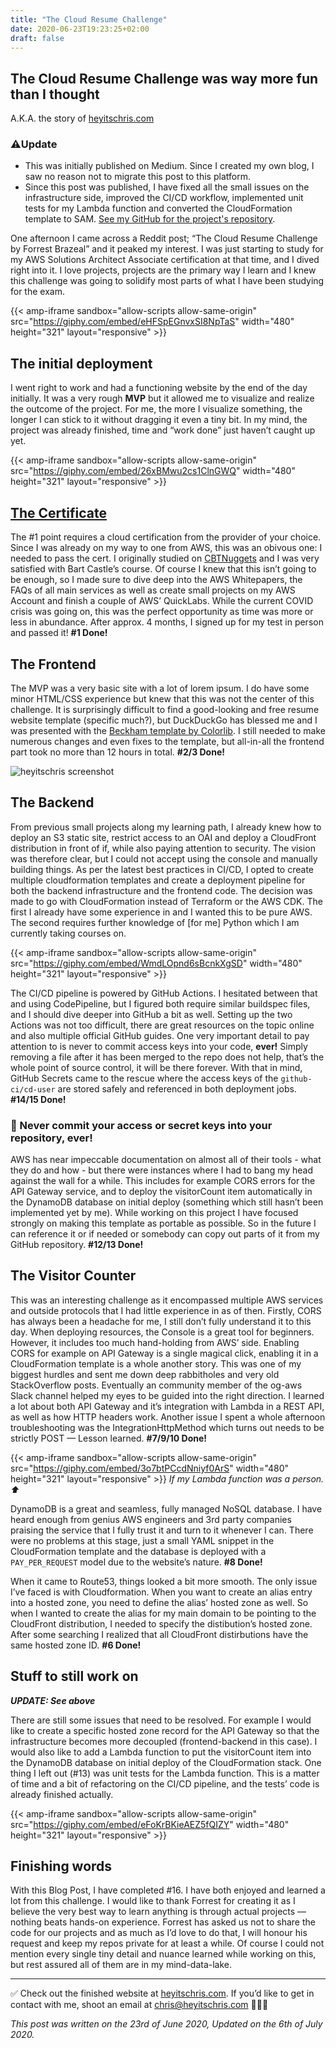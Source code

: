 ```yaml
---
title: "The Cloud Resume Challenge"
date: 2020-06-23T19:23:25+02:00
draft: false
---
```


## The Cloud Resume Challenge was way more fun than I thought

A.K.A. the story of [heyitschris.com](https://heyitschris.com)

### ⚠️Update
- This was initially published on Medium. Since I created my own blog, I saw no reason not to migrate this post to this platform.
- Since this post was published, I have fixed all the small issues on the infrastructure side, improved the CI/CD workflow, implemented unit tests for my Lambda function and converted the CloudFormation template to SAM. [See my GitHub for the project's repository](https://github.com/what-name/heyitschris.com-backend).

One afternoon I came across a Reddit post; “The Cloud Resume Challenge by Forrest Brazeal” and it peaked my interest. I was just starting to study for my AWS Solutions Architect Associate certification at that time, and I dived right into it. I love projects, projects are the primary way I learn and I knew this challenge was going to solidify most parts of what I have been studying for the exam.

{{< amp-iframe
    sandbox="allow-scripts allow-same-origin"
    src="https://giphy.com/embed/eHFSpEGnvxSI8NpTaS"
    width="480"
    height="321"
    layout="responsive" >}}

## The initial deployment

I went right to work and had a functioning website by the end of the day initially. It was a very rough **MVP** but it allowed me to visualize and realize the outcome of the project. For me, the more I visualize something, the longer I can stick to it without dragging it even a tiny bit. In my mind, the project was already finished, time and “work done” just haven’t caught up yet.

{{< amp-iframe
    sandbox="allow-scripts allow-same-origin"
    src="https://giphy.com/embed/26xBMwu2cs1ClnGWQ"
    width="480"
    height="321"
    layout="responsive" >}}

## [The Certificate](https://www.youracclaim.com/badges/60615e70-6409-4752-9d77-3553a43d13d2/public_url)

The #1 point requires a cloud certification from the provider of your choice. Since I was already on my way to one from AWS, this was an obivous one: I needed to pass the cert. I originally studied on [CBTNuggets](https://cbtnuggets.com/) and I was very satisfied with Bart Castle’s course. Of course I knew that this isn’t going to be enough, so I made sure to dive deep into the AWS Whitepapers, the FAQs of all main services as well as create small projects on my AWS Account and finish a couple of AWS’ QuickLabs. While the current COVID crisis was going on, this was the perfect opportunity as time was more or less in abundance. After approx. 4 months, I signed up for my test in person and passed it! **#1 Done!**


## The Frontend

The MVP was a very basic site with a lot of lorem ipsum. I do have some minor HTML/CSS experience but knew that this was not the center of this challenge. It is surprisingly difficult to find a good-looking and free resume website template (specific much?), but DuckDuckGo has blessed me and I was presented with the [Beckham template by Colorlib](https://colorlib.com/wp/template/beckham/). I still needed to make numerous changes and even fixes to the template, but all-in-all the frontend part took no more than 12 hours in total. **#2/3 Done!**

![heyitschris screenshot](/images/1*gS2h9LjPNn3vAOLlkDgWMw.png)

## The Backend

From previous small projects along my learning path, I already knew how to deploy an S3 static site, restrict access to an OAI and deploy a CloudFront distribution in front of if, while also paying attention to security. The vision was therefore clear, but I could not accept using the console and manually building things. As per the latest best practices in CI/CD, I opted to create multiple cloudformation templates and create a deployment pipeline for both the backend infrastructure and the frontend code. The decision was made to go with CloudFormation instead of Terraform or the AWS CDK. The first I already have some experience in and I wanted this to be pure AWS. The second requires further knowledge of [for me] Python which I am currently taking courses on.

{{< amp-iframe
    sandbox="allow-scripts allow-same-origin"
    src="https://giphy.com/embed/WmdLOpnd6sBcnkXgSD"
    width="480"
    height="321"
    layout="responsive" >}}


The CI/CD pipeline is powered by GitHub Actions. I hesitated between that and using CodePipeline, but I figured both require similar buildspec files, and I should dive deeper into GitHub a bit as well. Setting up the two Actions was not too difficult, there are great resources on the topic online and also multiple official GitHub guides. One very important detail to pay attention to is never to commit access keys into your code, **ever!** Simply removing a file after it has been merged to the repo does not help, that’s the whole point of source control, it will be there forever. With that in mind, GitHub Secrets came to the rescue where the access keys of the `github-ci/cd-user` are stored safely and referenced in both deployment jobs. **#14/15 Done!**

### 🚨 Never commit your access or secret keys into your repository, ever!

AWS has near impeccable documentation on almost all of their tools - what they do and how - but there were instances where I had to bang my head against the wall for a while. This includes for example CORS errors for the API Gateway service, and to deploy the visitorCount item automatically in the DynamoDB database on initial deploy (something which still hasn’t been implemented yet by me). While working on this project I have focused strongly on making this template as portable as possible. So in the future I can reference it or if needed or somebody can copy out parts of it from my GitHub repository. **#12/13 Done!**

## The Visitor Counter

This was an interesting challenge as it encompassed multiple AWS services and outside protocols that I had little experience in as of then. Firstly, CORS has always been a headache for me, I still don’t fully understand it to this day. When deploying resources, the Console is a great tool for beginners. However, it includes too much hand-holding from AWS’ side. Enabling CORS for example on API Gateway is a single magical click, enabling it in a CloudFormation template is a whole another story. This was one of my biggest hurdles and sent me down deep rabbitholes and very old StackOverflow posts. Eventually an community member of the og-aws Slack channel helped my eyes to be guided into the right direction. I learned a lot about both API Gateway and it’s integration with Lambda in a REST API, as well as how HTTP headers work. Another issue I spent a whole afternoon troubleshooting was the IntegrationHttpMethod which turns out needs to be strictly POST — Lesson learned. **#7/9/10 Done!**

{{< amp-iframe
    sandbox="allow-scripts allow-same-origin"
    src="https://giphy.com/embed/3o7btPCcdNniyf0ArS"
    width="480"
    height="321"
    layout="responsive" >}}
    _If my Lambda function was a person. ⬆️_

DynamoDB is a great and seamless, fully managed NoSQL database. I have heard enough from genius AWS engineers and 3rd party companies praising the service that I fully trust it and turn to it whenever I can. There were no problems at this stage, just a small YAML snippet in the CloudFormation template and the database is deployed with a `PAY_PER_REQUEST` model due to the website’s nature. **#8 Done!**

When it came to Route53, things looked a bit more smooth. The only issue I’ve faced is with Cloudformation. When you want to create an alias entry into a hosted zone, you need to define the alias’ hosted zone as well. So when I wanted to create the alias for my main domain to be pointing to the CloudFront distribution, I needed to specify the distibution’s hosted zone. After some searching I realized that all CloudFront distirbutions have the same hosted zone ID. **#6 Done!**

## Stuff to still work on

_**UPDATE: See above**_

There are still some issues that need to be resolved. For example I would like to create a specific hosted zone record for the API Gateway so that the infrastructure becomes more decoupled (frontend-backend in this case). I would also like to add a Lambda function to put the visitorCount item into the DynamoDB database on initial deploy of the CloudFormation stack. One thing I left out (#13) was unit tests for the Lambda function. This is a matter of time and a bit of refactoring on the CI/CD pipeline, and the tests’ code is already finished actually.


{{< amp-iframe
    sandbox="allow-scripts allow-same-origin"
    src="https://giphy.com/embed/eFoKrBKieAEZ5fQIZY"
    width="480"
    height="321"
    layout="responsive" >}}


## Finishing words

With this Blog Post, I have completed #16. I have both enjoyed and learned a lot from this challenge. I would like to thank Forrest for creating it as I believe the very best way to learn anything is through actual projects — nothing beats hands-on experience. Forrest has asked us not to share the code for our projects and as much as I’d love to do that, I will honour his request and keep my repos private for at least a while. Of course I could not mention every single tiny detail and nuance learned while working on this, but rest assured all of them are in my mind-data-lake.

* * * 

✅ Check out the finished website at [heyitschris.com](https://heyitschris.com). If you’d like to get in contact with me, shoot an email at chris@heyitschris.com 👨🏻‍💻

_This post was written on the 23rd of June 2020, Updated on the 6th of July 2020._